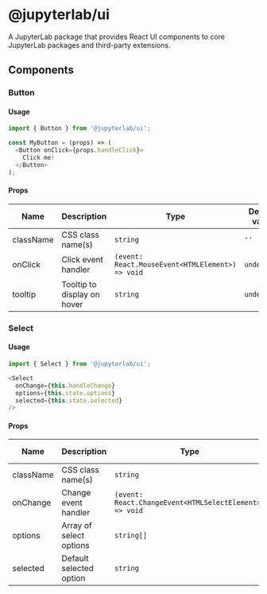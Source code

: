 # @jupyterlab/ui

A JupyterLab package that provides React UI components to core JupyterLab packages and third-party extensions.

## Components

### Button

#### Usage

```ts
import { Button } from '@jupyterlab/ui';

const MyButton = (props) => (
  <Button onClick={props.handleClick}>
    Click me!
  </Button>
);
```

#### Props

| Name | Description | Type | Default value | Required |
|------|-------------|------|---------------| -------- |
| className | CSS class name(s) | `string` | `''` | `false` |
| onClick | Click event handler | `(event: React.MouseEvent<HTMLElement>) => void` | `undefined` | `false` |
| tooltip | Tooltip to display on hover | `string` | `undefined` | `false` |

### Select

#### Usage

```ts
import { Select } from '@jupyterlab/ui';

<Select
  onChange={this.handleChange}
  options={this.state.options}
  selected={this.state.selected}
/>
```

#### Props


| Name | Description | Type | Default value | Required |
|------|-------------|------|---------------| -------- |
| className | CSS class name(s) | `string` | `''` | `false` |
| onChange | Change event handler | `(event: React.ChangeEvent<HTMLSelectElement>) => void` | `undefined` | `false` |
| options | Array of select options | `string[]` | `undefined` | `false` |
| selected | Default selected option | `string` | `undefined` | `false` |